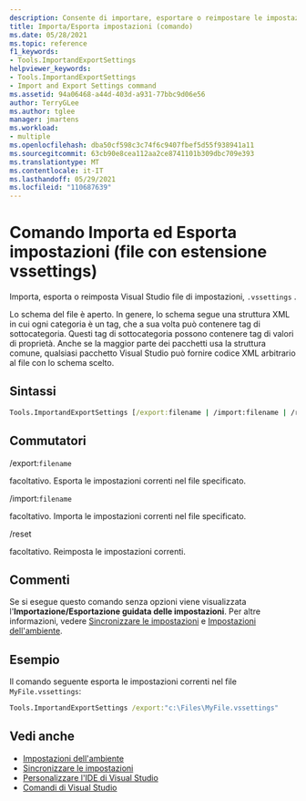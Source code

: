 ```yaml
---
description: Consente di importare, esportare o reimpostare le impostazioni di Visual Studio. Estensione di file vssettings
title: Importa/Esporta impostazioni (comando)
ms.date: 05/28/2021
ms.topic: reference
f1_keywords:
- Tools.ImportandExportSettings
helpviewer_keywords:
- Tools.ImportandExportSettings
- Import and Export Settings command
ms.assetid: 94a06468-a44d-403d-a931-77bbc9d06e56
author: TerryGLee
ms.author: tglee
manager: jmartens
ms.workload:
- multiple
ms.openlocfilehash: dba50cf598c3c74f6c9407fbef5d55f938941a11
ms.sourcegitcommit: 63cb90e8cea112aa2ce8741101b309dbc709e393
ms.translationtype: MT
ms.contentlocale: it-IT
ms.lasthandoff: 05/29/2021
ms.locfileid: "110687639"
---
```

# <a name="import-and-export-settings-command-vssettings-file"></a>Comando Importa ed Esporta impostazioni (file con estensione vssettings)

Importa, esporta o reimposta Visual Studio file di impostazioni, `.vssettings` .

Lo schema del file è aperto. In genere, lo schema segue una struttura XML in cui ogni categoria è un tag, che a sua volta può contenere tag di sottocategoria. Questi tag di sottocategoria possono contenere tag di valori di proprietà. Anche se la maggior parte dei pacchetti usa la struttura comune, qualsiasi pacchetto Visual Studio può fornire codice XML arbitrario al file con lo schema scelto.

## <a name="syntax"></a>Sintassi

```cmd
Tools.ImportandExportSettings [/export:filename | /import:filename | /reset]
```

## <a name="switches"></a>Commutatori

/export:`filename`

facoltativo. Esporta le impostazioni correnti nel file specificato.

/import:`filename`

facoltativo. Importa le impostazioni correnti nel file specificato.

/reset

facoltativo. Reimposta le impostazioni correnti.

## <a name="remarks"></a>Commenti

Se si esegue questo comando senza opzioni viene visualizzata l'**Importazione/Esportazione guidata delle impostazioni**. Per altre informazioni, vedere [Sincronizzare le impostazioni](../synchronized-settings-in-visual-studio.md) e [Impostazioni dell'ambiente](../environment-settings.md).

## <a name="example"></a>Esempio

Il comando seguente esporta le impostazioni correnti nel file `MyFile.vssettings`:

```cmd
Tools.ImportandExportSettings /export:"c:\Files\MyFile.vssettings"
```



## <a name="see-also"></a>Vedi anche

- [Impostazioni dell'ambiente](../../ide/environment-settings.md)
- [Sincronizzare le impostazioni](../../ide/synchronized-settings-in-visual-studio.md)
- [Personalizzare l'IDE di Visual Studio](../../ide/personalizing-the-visual-studio-ide.md)
- [Comandi di Visual Studio](../../ide/reference/visual-studio-commands.md)
